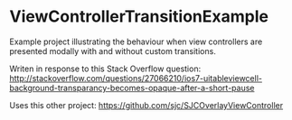 ViewControllerTransitionExample
===============================

Example project illustrating the behaviour when view controllers are presented modally with and without custom transitions. 

Writen in response to this Stack Overflow question: http://stackoverflow.com/questions/27066210/ios7-uitableviewcell-background-transparancy-becomes-opaque-after-a-short-pause

Uses this other project: https://github.com/sjc/SJCOverlayViewController
